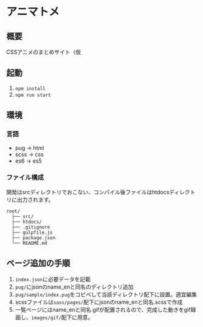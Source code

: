 # アニマトメ

## 概要
CSSアニメのまとめサイト（仮

## 起動
1. `npm install`
2. `npm run start`

## 環境
### 言語
- pug → html
- scss → css
- es6 → es5

### ファイル構成
開発はsrcディレクトリでおこない、コンパイル後ファイルはhtdocsディレクトリに出力されます。
```
root/
  ├── src/
  ├── htdocs/
  ├── .gitignore
  ├── gulpfile.js
  ├── package.json
  └── README.md
```

## ページ追加の手順
1. `index.json`に必要データを記載
2. `pug/`にjsonのname_enと同名のディレクトリ追加
3. `pug/sample/index.pug`をコピペして当該ディレクトリ配下に設置。適宜編集
4. scssファイルは`sass/pages/`配下にjsonのname_enと同名.scssで作成
5. 一覧ページにはname_enと同名.gifが配置されるので、完成した動きをgif録画し、`images/gif/`配下に用意。

